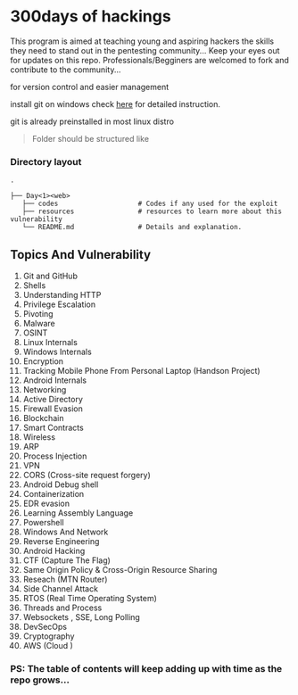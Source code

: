 # 300days of hackings
This program is aimed at teaching young and aspiring hackers the skills they need to stand out in the pentesting community... 
Keep your eyes out for updates on this repo. Professionals/Begginers are welcomed to fork and contribute to the community...

for version control and easier management 

install git on windows 
check [here](https://phoenixnap.com/kb/how-to-install-git-windows) for detailed instruction.

git is already preinstalled in most linux distro

> Folder should be structured like

###  Directory layout

    .
    
    ├── Day<1><web>                 
       ├── codes                    # Codes if any used for the exploit
       ├── resources                # resources to learn more about this vulnerability
       └── README.md                # Details and explanation.



## Topics And Vulnerability
1. Git and GitHub 
2. Shells
3. Understanding HTTP
4. Privilege Escalation
5. Pivoting 
6. Malware
7. OSINT
8. Linux Internals
9. Windows Internals
10. Encryption
11. Tracking Mobile Phone From Personal Laptop (Handson Project)
12. Android Internals
13. Networking
14. Active Directory
15. Firewall Evasion
16. Blockchain 
17. Smart Contracts 
18. Wireless
19. ARP 
20. Process Injection
21. VPN
22. CORS (Cross-site request forgery)
23. Android Debug shell
24. Containerization
25. EDR evasion
26. Learning Assembly Language
27. Powershell
28. Windows And Network
29. Reverse Engineering
30. Android Hacking
31. CTF (Capture The Flag)
32. Same Origin Policy & Cross-Origin Resource Sharing
33. Reseach (MTN Router)
34. Side Channel Attack
35. RTOS (Real Time Operating System)
36. Threads and Process
37. Websockets , SSE, Long Polling
38. DevSecOps
39. Cryptography
40. AWS (Cloud )

### PS: The table of contents will keep adding up with time as the repo grows...
